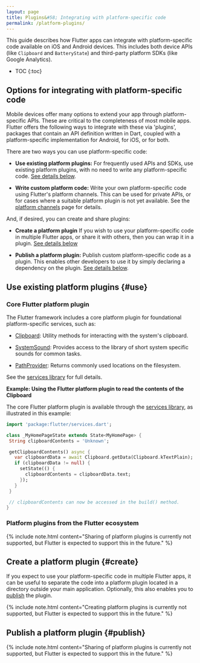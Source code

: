 ```yaml
---
layout: page
title: Plugins&#58; Integrating with platform-specific code
permalink: /platform-plugins/
---
```


This guide describes how Flutter apps can integrate with platform-specific code
available on iOS and Android devices. This includes both device APIs (like
`Clipboard` and `BatteryState`) and third-party platform SDKs (like Google
Analytics).

* TOC
{:toc}

## Options for integrating with platform-specific code

Mobile devices offer many options to extend your app through platform-specific
APIs. These are critical to the completeness of most mobile apps. Flutter offers
the following ways to integrate with these via 'plugins', packages that contain
an API definition written in Dart, coupled with a platform-specific
implementation for Android, for iOS, or for both.

There are two ways you can use platform-specific code:

* **Use existing platform plugins:** For frequently used APIs and SDKs, use
 existing platform plugins, with no need to write any platform-specific code.
 [See details below](#use).

* **Write custom platform code:** Write your own platform-specific code using
 Flutter's platform channels. This can be used for private APIs, or for cases
 where a suitable platform plugin is not yet available. See the [platform channels](/platform-channels/)
 page for details.

And, if desired, you can create and share plugins:

* **Create a platform plugin** If you wish to use your platform-specific code in
 multiple Flutter apps, or share it with others, then you can wrap it in a
 plugin. [See details below](#create)

* **Publish a platform plugin:** Publish custom platform-specific code as a
 plugin. This enables other developers to use it by simply declaring a
 dependency on the plugin. [See details below](#publish).

## Use existing platform plugins {#use}

### Core Flutter platform plugin

The Flutter framework includes a core platform plugin for foundational
platform-specific services, such as:

* [Clipboard](https://docs.flutter.io/flutter/services/Clipboard-class.html):
Utility methods for interacting with the system's clipboard.

* [SystemSound](https://docs.flutter.io/flutter/services/SystemSound-class.html):
Provides access to the library of short system specific sounds for common tasks.

* [PathProvider](https://docs.flutter.io/flutter/services/PathProvider-class.html):
Returns commonly used locations on the filesystem.

See the [services library](https://docs.flutter.io/flutter/services/services-library.html)
for full details.

**Example: Using the Flutter platform plugin to read the contents of the Clipboard**

The core Flutter platform plugin is available through the [services
library](https://docs.flutter.io/flutter/services/services-library.html), as
illustrated in this example:

<!-- skip -->
```dart
import 'package:flutter/services.dart';

class _MyHomePageState extends State<MyHomePage> {
 String clipboardContents = 'Unknown';

 getClipboardContents() async {
   var clipboardData = await Clipboard.getData(Clipboard.kTextPlain);
   if (clipboardData != null) {
     setState(() {
       clipboardContents = clipboardData.text;
     });
   }
 }

 // clipboardContents can now be accessed in the build() method.
}
```

### Platform plugins from the Flutter ecosystem

{% include note.html content="Sharing of platform plugins is currently not
supported, but Flutter is expected to support this in the future." %}


## Create a platform plugin {#create}

If you expect to use your platform-specific code in multiple Flutter apps, it
can be useful to separate the code into a platform plugin located in a directory
outside your main application. Optionally, this also enables you to
[publish](#publish) the plugin.

{% include note.html content="Creating platform plugins is currently not
supported, but Flutter is expected to support this in the future." %}

## Publish a platform plugin {#publish}

{% include note.html content="Sharing of platform plugins is currently not
supported, but Flutter is expected to support this in the future." %}
